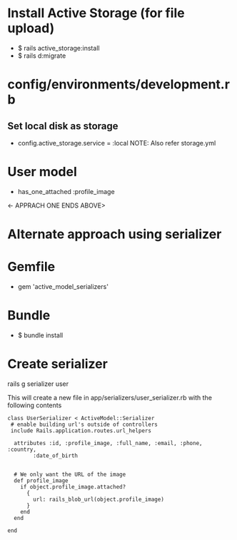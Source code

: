 # Install Active Storage (for file upload)

- $ rails active_storage:install
- $ rails d:migrate


# config/environments/development.rb

## Set local disk as storage
- config.active_storage.service  = :local
NOTE: Also refer storage.yml

# User model

- has_one_attached :profile_image


<- APPRACH ONE ENDS ABOVE>




# Alternate approach using serializer

# Gemfile
- gem 'active_model_serializers'

# Bundle
- $ bundle install

# Create serializer
rails g serializer user

This will create a new file in app/serializers/user_serializer.rb with the following contents

```
class UserSerializer < ActiveModel::Serializer
 # enable building url's outside of controllers
 include Rails.application.routes.url_helpers 
  
  attributes :id, :profile_image, :full_name, :email, :phone, :country,    
        :date_of_birth


  # We only want the URL of the image
  def profile_image
    if object.profile_image.attached?
      {
        url: rails_blob_url(object.profile_image)
      }
    end
  end

end
```






